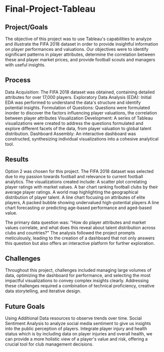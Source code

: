 # Final-Project-Tableau


## Project/Goals
The objective of this project was to use Tableau's capabilities to analyze and illustrate the FIFA 2018 dataset in order to provide insightful information on player performances and valuations. Our objectives were to identify significant patterns in player attributes, determine the correlation between these and player market prices, and provide football scouts and managers with useful insights.
## Process
Data Acquisition: The FIFA 2018 dataset was obtained, containing detailed attributes for over 17,000 players.
Exploratory Data Analysis (EDA): Initial EDA was performed to understand the data's structure and identify potential insights.
Formulation of Questions: Questions were formulated inorder to discover the factors influencing player valuations, the correlation
between player attributes
Visualization Development: A series of Tableau visualizations were created to address the questions formulated and explore different facets of the data, from player valuation to global talent distribution.
Dashboard Assembly: An interactive dashboard was constructed, synthesizing individual visualizations into a cohesive analytical tool.

## Results
Option 2 was chosen for this project. The FIFA 2018 dataset was selected due to my passion towards football and relevance to current football analytics. The visualizations created include:
     A scatter plot correlating player ratings with market values.
     A bar chart ranking football clubs by their average player ratings.
     A world map highlighting the geographical distribution of player talent.
     A line chart focusing on attributes of elite players, 
     A packed bubble showing undervalued high-potential players
     A line chart forecasting or predicting age-based performance and aged-based value.

The primary data question was: "How do player attributes and market values correlate, and what does this reveal about talent distribution across clubs and countries?" The analysis followed the project prompts meticulously, leading to the creation of a dashboard that not only answers this question but also offers an interactive platform for further exploration.
## Challenges 
Throughout this project, challenges included managing large volumes of data, optimizing the dashboard for performance, and selecting the most impactful visualizations to convey complex insights clearly. Addressing these challenges required a combination of technical proficiency, creative data storytelling, and iterative design.

## Future Goals
Using Additional Data resources to observe trends over time.
Social Sentiment Analysis to analyze social media sentiment to give us insights into the public perception of players.
Integrate player injury and health status which is by including data on player injuries and overall health, we can provide a more holistic view of a player's value and risk, offering a crucial tool for club management decisions.

